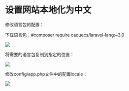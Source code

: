 # 设置网站本地化为中文





修改语言包的配置：

下载语言包：#composer require caouecs/laravel-lang:~3.0

![](https://ws3.sinaimg.cn/large/005BYqpgly1g2ajt27s48j30ch02k74a.jpg)

将需要的语言包复制到指定的位置：

![](https://ws3.sinaimg.cn/large/005BYqpgly1g2ajtkw7roj30hq03xjre.jpg)

修改config/app.php文件中的配置locale：

![](https://ws3.sinaimg.cn/large/005BYqpgly1g2ajtwzy3aj30hy05gaa2.jpg)